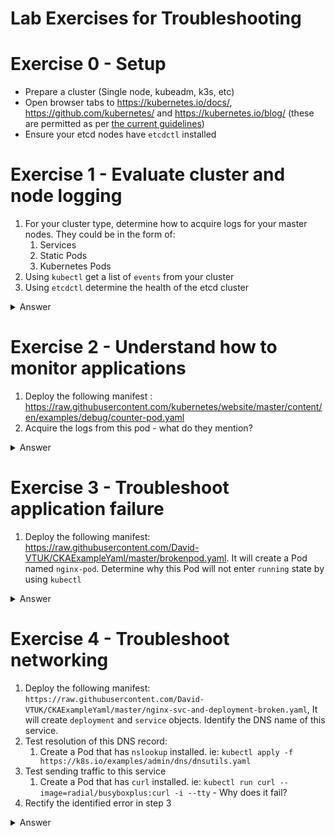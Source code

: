 # Lab Exercises for Troubleshooting

# Exercise 0 - Setup

* Prepare a cluster (Single node, kubeadm, k3s, etc)
* Open browser tabs to https://kubernetes.io/docs/, https://github.com/kubernetes/ and  https://kubernetes.io/blog/ (these are permitted as per [the current guidelines](https://docs.linuxfoundation.org/tc-docs/certification/certification-resources-allowed#certified-kubernetes-administrator-cka-and-cerified-kubernetes-application-developer-ckad))
* Ensure your etcd nodes have `etcdctl` installed

# Exercise 1 - Evaluate cluster and node logging

1. For your cluster type, determine how to acquire logs for your master nodes. They could be in the form of:
    1. Services
    2. Static Pods
    3. Kubernetes Pods
2. Using `kubectl` get a list of `events` from your cluster
3. Using `etcdctl` determine the health of the etcd cluster


<details><summary>Answer</summary>

1. 1 Is dependent on how the cluster was made and potentially which OS's were used. For example, if K8S components manifest as Kubernetes Pods:

```shell
kubectl logs <podname> <namespace>
```

```shell
kubectl get events
```

```shell
etcdctl --write-out=table --endpoints=$ENDPOINTS endpoint status
+------------------------+------------------+---------+---------+-----------+------------+-----------+------------+--------------------+--------+
|        ENDPOINT        |        ID        | VERSION | DB SIZE | IS LEADER | IS LEARNER | RAFT TERM | RAFT INDEX | RAFT APPLIED INDEX | ERRORS |
+------------------------+------------------+---------+---------+-----------+------------+-----------+------------+--------------------+--------+
| https://127.0.0.1:2379 | 4e30a295f2c3c1a4 |   3.5.0 |  8.1 MB |      true |      false |         3 |       7903 |               7903 |        |
+------------------------+------------------+---------+---------+-----------+------------+-----------+------------+--------------------+--------+

```
</details>

# Exercise 2 - Understand how to monitor applications

1. Deploy the following manifest : https://raw.githubusercontent.com/kubernetes/website/master/content/en/examples/debug/counter-pod.yaml
2. Acquire the logs from this pod - what do they mention?

<details><summary>Answer</summary>

```shell
kubectl logs counter
0: Sun Feb 14 19:09:01 UTC 2021
1: Sun Feb 14 19:09:02 UTC 2021
2: Sun Feb 14 19:09:03 UTC 2021
3: Sun Feb 14 19:09:04 UTC 2021
```
</details>

# Exercise 3 - Troubleshoot application failure

1. Deploy the following manifest: https://raw.githubusercontent.com/David-VTUK/CKAExampleYaml/master/brokenpod.yaml. It will create a Pod named `nginx-pod`. Determine why this Pod will not enter `running` state by using `kubectl`

<details><summary>Answer</summary>

```shell
kubectl describe pod nginx-pod
..
  Normal   BackOff    4m55s (x7 over 6m56s)  kubelet            Back-off pulling image "nginx:invalidversion"
..
```

</details>

# Exercise 4 - Troubleshoot networking

1. Deploy the following manifest: `https://raw.githubusercontent.com/David-VTUK/CKAExampleYaml/master/nginx-svc-and-deployment-broken.yaml`, It will create `deployment` and `service` objects. Identify the DNS name of this service.
2. Test resolution of this DNS record:
   1. Create a Pod that has `nslookup` installed. ie: `kubectl apply -f https://k8s.io/examples/admin/dns/dnsutils.yaml`
3. Test sending traffic to this service
   1. Create a Pod that has `curl` installed. ie: `kubectl run curl --image=radial/busyboxplus:curl -i --tty` - Why does it fail?
4. Rectify the identified error in step 3

<details><summary>Answer</summary>

```shell
nginx-service.default.svc.cluster.local
```

```shell
kubectl apply -f https://k8s.io/examples/admin/dns/dnsutils.yaml
kubectl exec -it dnsutils sh
/ # nslookup nginx-service.default.svc.cluster.local
Server:		10.96.0.10
Address:	10.96.0.10#53

Name:	nginx-service.default.svc.cluster.local
Address: 10.99.41.254
```

```shell
kubectl run curl --image=radial/busyboxplus:curl -i --tty
If you don't see a command prompt, try pressing enter.
[ root@curl:/ ]$ curl nginx-service.default.svc.cluster.local
curl: (7) Failed to connect to nginx-service.default.svc.cluster.local port 80: Connection refused
```

Check service:

```shell
kubectl describe service nginx-service
Name:              nginx-service
Namespace:         default
Labels:            <none>
Annotations:       <none>
Selector:          app=nginx
Type:              ClusterIP
IP Families:       <none>
IP:                10.99.41.254
IPs:               10.99.41.254
Port:              <unset>  80/TCP
TargetPort:        8080/TCP
Endpoints:         10.244.1.18:8080,10.244.1.19:8080,10.244.1.20:8080
Session Affinity:  None
Events:            <none>
```

Note:

* Service is listening on port 80
* Service has a endpoint list, with target port of 8080
* Test `curl` directly against pod:

```shell
curl 10.244.1.18:8080
curl: (7) Failed to connect to 10.244.1.18 port 8080: Connection refused
```

Port 8080 isn't listening, check the pod config:

```shell
kubectl describe po nginx-deployment-5d59d67564-bk9xb | grep -i "port:"
    Port:           80/TCP
```
The service is trying to forward traffic to port 8080 on the container, but the container is only listening on port 80. Reconfigure the `service` object, ie:

```shell
kubectl edit service nginx-service
Replace targetPort: 8080 with targetPort: 80
```

Retest:

```shell
 curl nginx-service.default.svc.cluster.local
<!DOCTYPE html>
<html>
<head>
<title>Welcome to nginx!</title>
```

</details>

